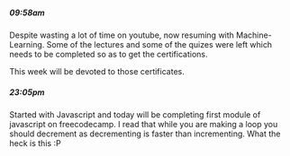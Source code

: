 <!-- ---
layout: posts
title: Resumed Machine-Learning
date: 2019-01-16 11:30:00 -0600
--- -->

##### 09:58am
Despite wasting a lot of time on youtube, now resuming with Machine-Learning. Some of the lectures and some of the quizes were left which needs to be completed so as to get the certifications.

This week will be devoted to those certificates. 

##### 23:05pm
Started with Javascript and today will be completing first module of javascript on freecodecamp.
I read that while you are making a loop you should decrement as decrementing is faster than incrementing. What the heck is this :P
